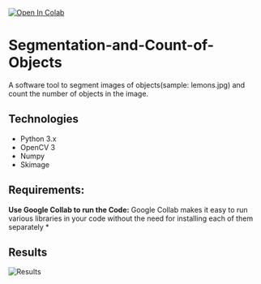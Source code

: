 [![Open In Colab](https://colab.research.google.com/assets/colab-badge.svg)](https://colab.research.google.com/drive/1ur2SgbC8TXwwcvV_xBFr_aTCZvDqoglC?usp=sharing)

# Segmentation-and-Count-of-Objects
A software tool to segment images of objects(sample: lemons.jpg) and count the number of objects in the image.

## Technologies
* Python 3.x
* OpenCV 3
* Numpy
* Skimage

## Requirements:
**Use Google Collab to run the Code:**
Google Collab makes it easy to run various libraries in your code without the need for installing each of them separately *

## Results
![Results](https://i.ibb.co/d5YSdpv/Output.jpg)
